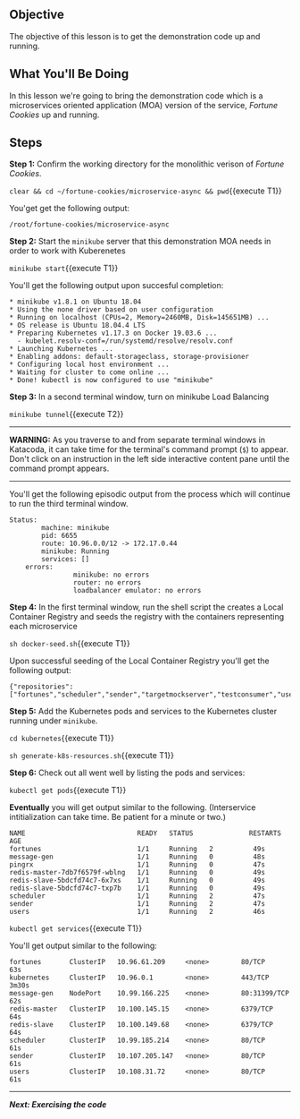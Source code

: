 ## Objective
The objective of this lesson is to get the demonstration code up and running.

## What You'll Be Doing

In this lesson we're going to bring the demonstration code which is a microservices oriented application (MOA) version of the service, *Fortune Cookies* up and running.

## Steps

**Step 1:** Confirm the working directory for the monolithic verison of *Fortune Cookies*.

`clear && cd ~/fortune-cookies/microservice-async && pwd`{{execute T1}}

You'get get the following output:

`/root/fortune-cookies/microservice-async`

**Step 2:** Start the `minikube` server that this demonstration MOA needs in order to work with Kuberenetes

`minikube start`{{execute T1}}

You'll get the following output upon succesful completion:

```
* minikube v1.8.1 on Ubuntu 18.04
* Using the none driver based on user configuration
* Running on localhost (CPUs=2, Memory=2460MB, Disk=145651MB) ...
* OS release is Ubuntu 18.04.4 LTS
* Preparing Kubernetes v1.17.3 on Docker 19.03.6 ...
  - kubelet.resolv-conf=/run/systemd/resolve/resolv.conf
* Launching Kubernetes ...
* Enabling addons: default-storageclass, storage-provisioner
* Configuring local host environment ...
* Waiting for cluster to come online ...
* Done! kubectl is now configured to use "minikube"

```

**Step 3:** In a second terminal window, turn on minikube Load Balancing

`minikube tunnel`{{execute T2}}

---

**WARNING:** As you traverse to and from separate terminal windows in Katacoda, it can take time for the terminal's command prompt (`$`) to appear. Don't click on an instruction in the left side interactive content pane until the command prompt appears.

---

You'll get the following episodic output from the process which will continue to run the third terminal window.

```
Status:
        machine: minikube
        pid: 6655
        route: 10.96.0.0/12 -> 172.17.0.44
        minikube: Running
        services: []
    errors:
                minikube: no errors
                router: no errors
                loadbalancer emulator: no errors
```


**Step 4:** In the first terminal window, run the shell script the creates a Local Container Registry and seeds the registry with the containers representing each microservice

`sh docker-seed.sh`{{execute T1}}

Upon successful seeding of the Local Container Registry you'll get the following output:

```
{"repositories":["fortunes","scheduler","sender","targetmockserver","testconsumer","users"]}

```

**Step 5:** Add the Kubernetes pods and services to the Kubernetes cluster running under `minikube`.

`cd kubernetes`{{execute T1}}

`sh generate-k8s-resources.sh`{{execute T1}}

**Step 6:** Check out all went well by listing the pods and services:

`kubectl get pods`{{execute T1}}

**Eventually** you will get output similar to the following. (Interservice intitialization can take time. Be patient for a minute or two.)

```
NAME                            READY   STATUS              RESTARTS   AGE
fortunes                        1/1     Running   2          49s
message-gen                     1/1     Running   0          48s
pingrx                          1/1     Running   0          47s
redis-master-7db7f6579f-wblng   1/1     Running   0          49s
redis-slave-5bdcfd74c7-6x7xs    1/1     Running   0          49s
redis-slave-5bdcfd74c7-txp7b    1/1     Running   0          49s
scheduler                       1/1     Running   2          47s
sender                          1/1     Running   2          47s
users                           1/1     Running   2          46s
```

`kubectl get services`{{execute T1}}

You'll get output similar to the following:

```
fortunes       ClusterIP   10.96.61.209     <none>        80/TCP         63s
kubernetes     ClusterIP   10.96.0.1        <none>        443/TCP        3m30s
message-gen    NodePort    10.99.166.225    <none>        80:31399/TCP   62s
redis-master   ClusterIP   10.100.145.15    <none>        6379/TCP       64s
redis-slave    ClusterIP   10.100.149.68    <none>        6379/TCP       64s
scheduler      ClusterIP   10.99.185.214    <none>        80/TCP         61s
sender         ClusterIP   10.107.205.147   <none>        80/TCP         61s
users          ClusterIP   10.108.31.72     <none>        80/TCP         61s

```

---

***Next: Exercising the code***